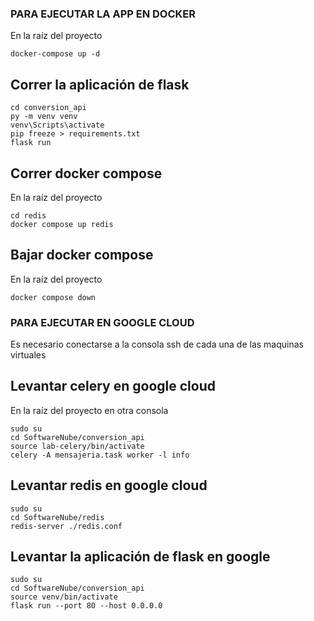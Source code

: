 ### PARA EJECUTAR LA APP EN DOCKER
En la raíz del proyecto
```
docker-compose up -d
```

## Correr la aplicación de flask 
```
cd conversion_api
py -m venv venv
venv\Scripts\activate
pip freeze > requirements.txt
flask run
```

## Correr docker compose
En la raíz del proyecto
```
cd redis
docker compose up redis
```

## Bajar docker compose
En la raíz del proyecto

```
docker compose down
```
### PARA EJECUTAR EN GOOGLE CLOUD
Es necesario conectarse a la consola ssh de cada una de las maquinas virtuales
## Levantar celery en google cloud 
En la raíz del proyecto en otra consola 
```
sudo su
cd SoftwareNube/conversion_api
source lab-celery/bin/activate
celery -A mensajeria.task worker -l info
```
## Levantar redis en google cloud 
```
sudo su
cd SoftwareNube/redis
redis-server ./redis.conf 
```
## Levantar la aplicación de flask en google 
```
sudo su
cd SoftwareNube/conversion_api
source venv/bin/activate 
flask run --port 80 --host 0.0.0.0 
```
